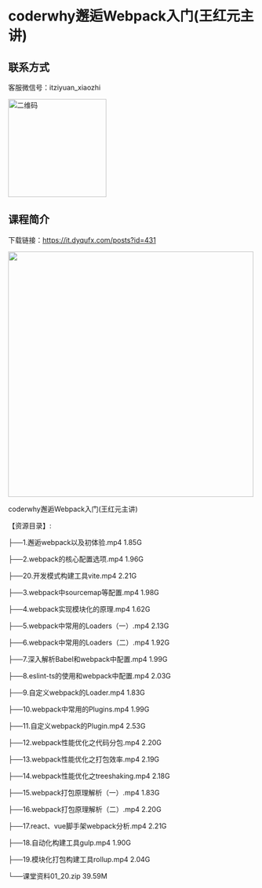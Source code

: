 # coderwhy邂逅Webpack入门(王红元主讲)

## 联系方式

客服微信号：itziyuan_xiaozhi

<img src="https://ziyuanyun.oss-cn-guangzhou.aliyuncs.com/common/20240614073449/666b82192834a.jpg" width="200" height="200" alt="二维码">

## 课程简介

下载链接：https://it.dyqufx.com/posts?id=431

<img src="https://ziyuanyun.oss-cn-guangzhou.aliyuncs.com/yun/20240515151928/664462008ebce.jpg" width="500" alt="">

  coderwhy邂逅Webpack入门(王红元主讲)



 【资源目录】:

 ├──1.邂逅webpack以及初体验.mp4 1.85G

 ├──2.webpack的核⼼配置选项.mp4 1.96G

 ├──20.开发模式构建工具vite.mp4 2.21G

 ├──3.webpack中sourcemap等配置.mp4 1.98G

 ├──4.webpack实现模块化的原理.mp4 1.62G

 ├──5.webpack中常⽤的Loaders（⼀）.mp4 2.13G

 ├──6.webpack中常⽤的Loaders（⼆）.mp4 1.92G

 ├──7.深⼊解析Babel和webpack中配置.mp4 1.99G

 ├──8.eslint-ts的使⽤和webpack中配置.mp4 2.03G

 ├──9.自定义webpack的Loader.mp4 1.83G

 ├──10.webpack中常⽤的Plugins.mp4 1.99G

 ├──11.⾃定义webpack的Plugin.mp4 2.53G

 ├──12.webpack性能优化之代码分包.mp4 2.20G

 ├──13.webpack性能优化之打包效率.mp4 2.19G

 ├──14.webpack性能优化之treeshaking.mp4 2.18G

 ├──15.webpack打包原理解析（一）.mp4 1.83G

 ├──16.webpack打包原理解析（⼆）.mp4 2.20G

 ├──17.react、vue脚⼿架webpack分析.mp4 2.21G

 ├──18.⾃动化构建⼯具gulp.mp4 1.90G

 ├──19.模块化打包构建⼯具rollup.mp4 2.04G

 └──课堂资料01_20.zip 39.59M

  